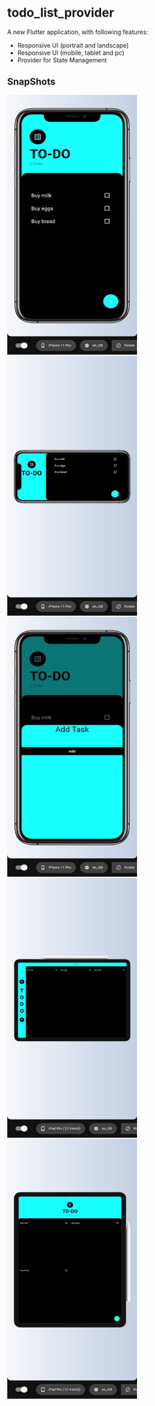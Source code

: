 # todo_list_provider

A new Flutter application, with following features:
- Responsive UI (portrait and landscape)
- Responsive UI (mobile, tablet and pc)
- Provider for State Management

## SnapShots
<img src="https://github.com/SahilHemnani777/todo_list_provider/blob/master/snapshots/2.jpeg" alt="EShopee: Flutter eCommerce App" width="300" height="600"/>
<img src="https://github.com/SahilHemnani777/todo_list_provider/blob/master/snapshots/3.jpeg" alt="EShopee: Flutter eCommerce App" width="300" height="600"/>
<img src="https://github.com/SahilHemnani777/todo_list_provider/blob/master/snapshots/1.jpeg" alt="EShopee: Flutter eCommerce App" width="300" height="600"/>
<img src="https://github.com/SahilHemnani777/todo_list_provider/blob/master/snapshots/4.jpeg" alt="EShopee: Flutter eCommerce App" width="300" height="600"/>
<img src="https://github.com/SahilHemnani777/todo_list_provider/blob/master/snapshots/5.jpeg" alt="EShopee: Flutter eCommerce App" width="300" height="600"/>
